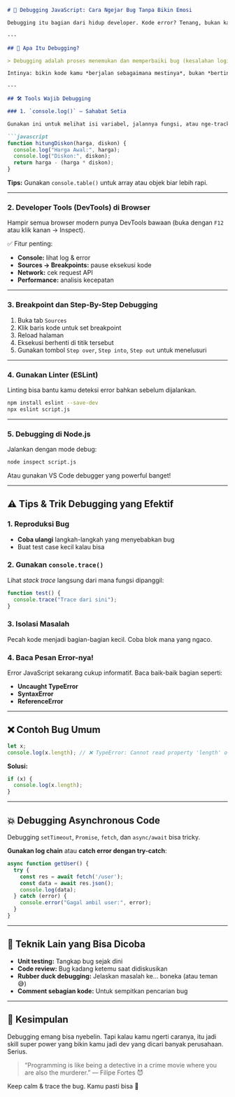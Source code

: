 
```markdown
# 🐛 Debugging JavaScript: Cara Ngejar Bug Tanpa Bikin Emosi

Debugging itu bagian dari hidup developer. Kode error? Tenang, bukan kamu aja yang ngalamin. Yang penting kamu tahu cara ngejar bug kayak detektif JavaScript. 🔍

---

## 🤯 Apa Itu Debugging?

> Debugging adalah proses menemukan dan memperbaiki bug (kesalahan logika, runtime error, dsb.) dalam kode program.

Intinya: bikin kode kamu *berjalan sebagaimana mestinya*, bukan *bertingkah aneh pas dijalankan* 😅

---

## 🛠 Tools Wajib Debugging

### 1. `console.log()` — Sahabat Setia

Gunakan ini untuk melihat isi variabel, jalannya fungsi, atau nge-track flow:

```javascript
function hitungDiskon(harga, diskon) {
  console.log("Harga Awal:", harga);
  console.log("Diskon:", diskon);
  return harga - (harga * diskon);
}
```

**Tips:** Gunakan `console.table()` untuk array atau objek biar lebih rapi.

---

### 2. Developer Tools (DevTools) di Browser

Hampir semua browser modern punya DevTools bawaan (buka dengan `F12` atau klik kanan → Inspect).

✅ Fitur penting:
- **Console:** lihat log & error
- **Sources → Breakpoints:** pause eksekusi kode
- **Network:** cek request API
- **Performance:** analisis kecepatan

---

### 3. Breakpoint dan Step-By-Step Debugging

1. Buka tab `Sources`
2. Klik baris kode untuk set breakpoint
3. Reload halaman
4. Eksekusi berhenti di titik tersebut
5. Gunakan tombol `Step over`, `Step into`, `Step out` untuk menelusuri

---

### 4. Gunakan Linter (ESLint)

Linting bisa bantu kamu deteksi error bahkan sebelum dijalankan.

```bash
npm install eslint --save-dev
npx eslint script.js
```

---

### 5. Debugging di Node.js

Jalankan dengan mode debug:

```bash
node inspect script.js
```

Atau gunakan VS Code debugger yang powerful banget!

---

## ⚠️ Tips & Trik Debugging yang Efektif

### 1. Reproduksi Bug

- **Coba ulangi** langkah-langkah yang menyebabkan bug
- Buat test case kecil kalau bisa

### 2. Gunakan `console.trace()`

Lihat *stack trace* langsung dari mana fungsi dipanggil:

```javascript
function test() {
  console.trace("Trace dari sini");
}
```

### 3. Isolasi Masalah

Pecah kode menjadi bagian-bagian kecil. Coba blok mana yang ngaco.

### 4. Baca Pesan Error-nya!

Error JavaScript sekarang cukup informatif. Baca baik-baik bagian seperti:
- **Uncaught TypeError**
- **SyntaxError**
- **ReferenceError**

---

## ❌ Contoh Bug Umum

```javascript
let x;
console.log(x.length); // ❌ TypeError: Cannot read property 'length' of undefined
```

**Solusi:**

```javascript
if (x) {
  console.log(x.length);
}
```

---

## 💥 Debugging Asynchronous Code

Debugging `setTimeout`, `Promise`, `fetch`, dan `async/await` bisa tricky.

**Gunakan log chain** atau **catch error dengan try-catch**:

```javascript
async function getUser() {
  try {
    const res = await fetch('/user');
    const data = await res.json();
    console.log(data);
  } catch (error) {
    console.error("Gagal ambil user:", error);
  }
}
```

---

## 🧩 Teknik Lain yang Bisa Dicoba

- **Unit testing:** Tangkap bug sejak dini
- **Code review:** Bug kadang ketemu saat didiskusikan
- **Rubber duck debugging:** Jelaskan masalah ke... boneka (atau teman 😅)
- **Comment sebagian kode:** Untuk sempitkan pencarian bug

---

## 🚀 Kesimpulan

Debugging emang bisa nyebelin. Tapi kalau kamu ngerti caranya, itu jadi skill super power yang bikin kamu jadi dev yang dicari banyak perusahaan. Serius.

> “Programming is like being a detective in a crime movie where you are also the murderer.” — Filipe Fortes 😈

Keep calm & trace the bug. Kamu pasti bisa 💪

```
